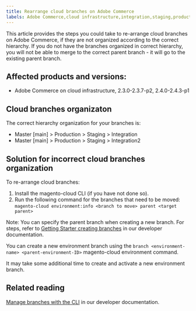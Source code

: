 ```yaml
---
title: Rearrange cloud branches on Adobe Commerce
labels: Adobe Commerce,cloud infrastructure,integration,staging,production,environment,2.3.0,2.3.1,2.3.2,2.3.2-p2,2.3.3,2.3.3-p1,2.3.4,2.3.4-p2,2.3.5,2.3.5-p1,2.3.5-p2,2.3.6,2.3.7,2.3.7-p1,2.3.7-p2,2.4.0,2.4.0-p1,2.4.1,2.4.1-p1,2.4.2,2.4.2-p2,2.4.3,2.4.3-p1
---
```


This article provides the steps you could take to re-arrange cloud branches on Adobe Commerce, if they are not organized according to the correct hierarchy. If you do not have the branches organized in correct hierarchy, you will not be able to merge to the correct parent branch - it will go to the existing parent branch.

## Affected products and versions:

* Adobe Commerce on cloud infrastructure, 2.3.0-2.3.7-p2, 2.4.0-2.4.3-p1

## Cloud branches organizaton

The correct hierarchy organization for your branches is:

* Master [main] > Production > Staging > Integration
* Master [main] > Production > Staging > Integration2

## Solution for incorrect cloud branches organization

To re-arrange cloud branches:

1. Install the magento-cloud CLI (if you have not done so).
1. Run the following command for the branches that need to be moved:
    `magento-cloud environment:info <branch to move> parent <target parent>`

Note: You can specify the parent branch when creating a new branch. For steps, refer to [Getting Starter creating branches](https://devdocs.magento.com/cloud/env/environments-start.html#getstarted) in our developer documentation.   

You can create a new environment branch using the `branch <environment-name> <parent-environment-ID>` magento-cloud environment command.

It may take some additional time to create and activate a new environment branch.

## Related reading

[Manage branches with the CLI](https://devdocs.magento.com/cloud/env/environments-start.html) in our developer documentation.
